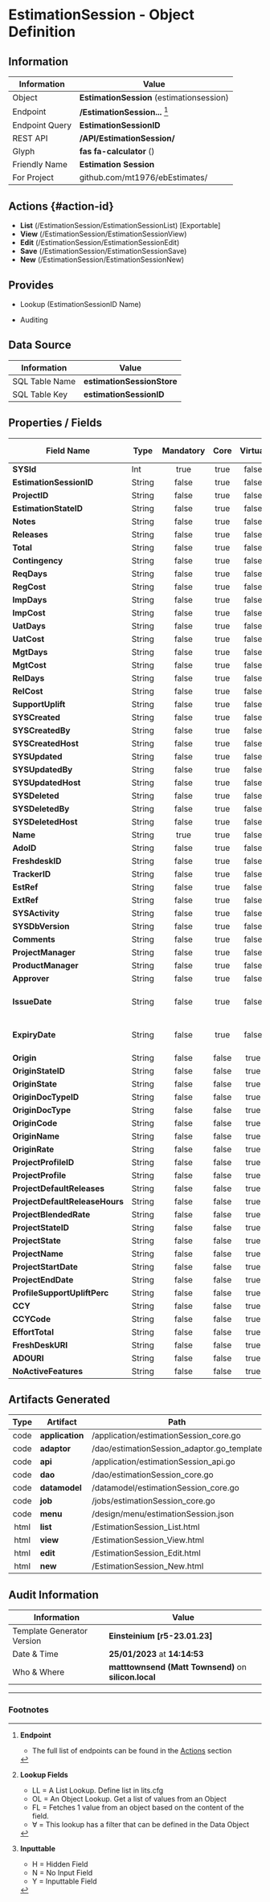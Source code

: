 # **EstimationSession** - Object Definition
##  Information
| Information  | Value  |
|---|---|
|Object         |**EstimationSession** (estimationsession) |
|Endpoint 	    |**/EstimationSession...** [^1]|
|Endpoint Query |**EstimationSessionID**|
|REST API|**/API/EstimationSession/**|
Glyph|**fas fa-calculator** ()
Friendly Name|**Estimation Session**|
|For Project    |github.com/mt1976/ebEstimates/|

##  Actions {#action-id}
* **List** (/EstimationSession/EstimationSessionList) [Exportable]
* **View** (/EstimationSession/EstimationSessionView)
* **Edit** (/EstimationSession/EstimationSessionEdit)
* **Save** (/EstimationSession/EstimationSessionSave)
* **New** (/EstimationSession/EstimationSessionNew)








##  Provides
 * Lookup (EstimationSessionID Name)

* Auditing 




##  Data Source 
| Information  | Value  |
|---|---|
SQL Table Name       | **estimationSessionStore**
SQL Table Key | **estimationSessionID**



##  Properties / Fields
| Field Name| Type | Mandatory | Core | Virtual | Overide | Lookup [^2]| Lookup Object      | Lookup Field Source         | Lookup Return Value                | Inputable [^3]|DB Column|Default Value| No Change | Callout | Internal | Display | Mask |
| -- | --  | :--: | :--: | :--: |:--: |:--: |:--: |-- |-- |:--: |-- | --| :--: | :--: | :--: | -- | -- |
|**SYSId**|Int|true|true|false|false|||||NH|_id|0|false|false|true|text||
|**EstimationSessionID**|String|false|true|false|true|||||H|estimationSessionID||true|true|false|text||
|**ProjectID**|String|false|true|false|false|OL|Project|Project_ProjectID|Project_Name|Y|projectID||false|false|false|text||
|**EstimationStateID**|String|false|true|false|true|OL|EstimationState|EstimationState_EstimationStateID||Y|estimationStateID||false|true|false|text||
|**Notes**|String|false|true|false|true|||||N|notes||false|false|false|textarea||
|**Releases**|String|false|true|false|false|||||Y|releases||false|false|false|text||
|**Total**|String|false|true|false|false|||||Y|total||false|false|false|text||
|**Contingency**|String|false|true|false|false|||||Y|contingency||false|false|false|text||
|**ReqDays**|String|false|true|false|false|||||Y|reqDays||false|false|false|text||
|**RegCost**|String|false|true|false|false|||||Y|regCost||false|false|false|text||
|**ImpDays**|String|false|true|false|false|||||Y|impDays||false|false|false|text||
|**ImpCost**|String|false|true|false|false|||||Y|impCost||false|false|false|text||
|**UatDays**|String|false|true|false|false|||||Y|uatDays||false|false|false|text||
|**UatCost**|String|false|true|false|false|||||Y|uatCost||false|false|false|text||
|**MgtDays**|String|false|true|false|false|||||Y|mgtDays||false|false|false|text||
|**MgtCost**|String|false|true|false|false|||||Y|mgtCost||false|false|false|text||
|**RelDays**|String|false|true|false|false|||||Y|relDays||false|false|false|text||
|**RelCost**|String|false|true|false|false|||||Y|relCost||false|false|false|text||
|**SupportUplift**|String|false|true|false|false|||||Y|supportUplift||false|false|false|text||
|**SYSCreated**|String|false|true|false|false|||||NH|_created||false|false|true|text||
|**SYSCreatedBy**|String|false|true|false|false|||||NH|_createdBy||false|false|true|text||
|**SYSCreatedHost**|String|false|true|false|false|||||NH|_createdHost||false|false|true|text||
|**SYSUpdated**|String|false|true|false|false|||||NH|_updated||false|false|true|text||
|**SYSUpdatedBy**|String|false|true|false|false|||||NH|_updatedBy||false|false|true|text||
|**SYSUpdatedHost**|String|false|true|false|false|||||NH|_updatedHost||false|false|true|text||
|**SYSDeleted**|String|false|true|false|false|||||NH|_deleted||false|false|true|text||
|**SYSDeletedBy**|String|false|true|false|false|||||NH|_deletedBy||false|false|true|text||
|**SYSDeletedHost**|String|false|true|false|false|||||NH|_deletedHost||false|false|true|text||
|**Name**|String|true|true|false|true|||||Y|name||true|false|false|text||
|**AdoID**|String|false|true|false|true|||||Y|adoID||false|true|false|text||
|**FreshdeskID**|String|false|true|false|true|||||Y|freshdeskID||false|true|false|text||
|**TrackerID**|String|false|true|false|true|||||Y|trackerID||false|true|false|text||
|**EstRef**|String|false|true|false|false|||||Y|estRef||false|false|false|text||
|**ExtRef**|String|false|true|false|false|||||Y|extRef||false|false|false|text||
|**SYSActivity**|String|false|true|false|false|||||NH|_activity||false|false|true|text||
|**SYSDbVersion**|String|false|true|false|false|||||NH|_dbVersion||false|false|true|text||
|**Comments**|String|false|true|false|true|||||Y|comments||false|false|false|textarea||
|**ProjectManager**|String|false|true|false|false|OL∀|Resource|Resource_Code|Resource_Name|Y|projectManager||false|false|false|text||
|**ProductManager**|String|false|true|false|false|OL∀|Resource|Resource_Code|Resource_Name|Y|productManager||false|false|false|text||
|**Approver**|String|false|true|false|false|OL∀|Resource|Resource_Code|Resource_Name|Y|approver||false|true|false|text||
|**IssueDate**|String|false|true|false|true|||||Y|IssueDate||false|true|false|date|yyyy-mm-dd|
|**ExpiryDate**|String|false|true|false|true|||||Y|ExpiryDate||false|true|false|date|yyyy-mm-dd|
|**Origin**|String|false|false|true|false|||||N|||false|true|false|text||
|**OriginStateID**|String|false|false|true|false|||||N|||false|true|false|text||
|**OriginState**|String|false|false|true|false|||||N|||false|true|false|text||
|**OriginDocTypeID**|String|false|false|true|false|||||N|||false|true|false|text||
|**OriginDocType**|String|false|false|true|false|||||N|||false|true|false|text||
|**OriginCode**|String|false|false|true|false|||||N|||false|true|false|text||
|**OriginName**|String|false|false|true|false|||||N|||false|true|false|text||
|**OriginRate**|String|false|false|true|false|||||N|||false|true|false|text||
|**ProjectProfileID**|String|false|false|true|false|||||N|||false|true|false|text||
|**ProjectProfile**|String|false|false|true|false|||||N|||false|true|false|text||
|**ProjectDefaultReleases**|String|false|false|true|false|||||N|||false|true|false|text||
|**ProjectDefaultReleaseHours**|String|false|false|true|false|||||N|||false|true|false|text||
|**ProjectBlendedRate**|String|false|false|true|false|||||N|||false|true|false|text||
|**ProjectStateID**|String|false|false|true|false|||||N|||false|true|false|text||
|**ProjectState**|String|false|false|true|false|||||N|||false|true|false|text||
|**ProjectName**|String|false|false|true|false|||||N|||false|true|false|text||
|**ProjectStartDate**|String|false|false|true|false|||||N|||false|true|false|text||
|**ProjectEndDate**|String|false|false|true|false|||||N|||false|true|false|text||
|**ProfileSupportUpliftPerc**|String|false|false|true|false|||||N|||false|true|false|text||
|**CCY**|String|false|false|true|false|||||N|||false|true|false|text||
|**CCYCode**|String|false|false|true|false|||||N|||false|true|false|text||
|**EffortTotal**|String|false|false|true|false|||||N|||false|true|false|text||
|**FreshDeskURI**|String|false|false|true|false|||||N|||false|true|false|text||
|**ADOURI**|String|false|false|true|false|||||N|||false|true|false|text||
|**NoActiveFeatures**|String|false|false|true|false|||||N||0|false|true|false|text||


##  Artifacts Generated
| Type | Artifact | Path|
| :--: | -- | -- |
| code | **application** | /application/estimationSession_core.go |
| code | **adaptor** | /dao/estimationSession_adaptor.go_template |
| code | **api** | /application/estimationSession_api.go |
| code | **dao** | /dao/estimationSession_core.go |
| code | **datamodel** | /datamodel/estimationSession_core.go |
| code | **job** | /jobs/estimationSession_core.go |
| code | **menu** | /design/menu/estimationSession.json |
| html | **list** | /EstimationSession_List.html |
| html | **view** | /EstimationSession_View.html |
| html | **edit** | /EstimationSession_Edit.html |
| html | **new** | /EstimationSession_New.html |


## Audit Information
| Information  | Value |
|---|---|
Template Generator Version   | **Einsteinium [r5-23.01.23]**
Date & Time		     | **25/01/2023** at **14:14:53**
Who & Where		     | **matttownsend (Matt Townsend)** on **silicon.local**

---
### Footnotes
[^1]: **Endpoint**
    * The full list of endpoints can be found in the [Actions](#action-id) section
[^2]: **Lookup Fields**
    * LL = A List Lookup. Define list in lits.cfg
    * OL = An Object Lookup. Get a list of values from an Object
    * FL = Fetches 1 value from an object based on the content of the field. 
    * ∀ = This lookup has a filter that can be defined in the Data Object
[^3]: **Inputtable**   
    * H = Hidden Field
    * N = No Input Field
    * Y = Inputtable Field